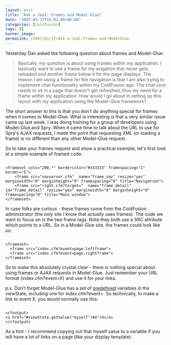 ```yaml
---
layout: post
title: "Ask a Jedi: Frames and Model-Glue"
date: "2007-01-17T15:01:00+06:00"
categories: [coldfusion]
tags: []
banner_image: 
permalink: /2007/01/17/Ask-a-Jedi-Frames-and-ModelGlue
---
```


Yesterday Dan asked the following question about frames and Model-Glue:

<blockquote>
Basically, my question is about using frames within my application.  I basically want to use a frame for my avigation
that never gets reloaded and another frame below it for the page displays. The reason I am using a frame for the navigation is that I am also trying to implement chat functionality within my ColdFusion app.  The chat core needs to sit in a page that doesn't get refreshed, thus my need for a frame within my application. How would I go about in setting up this layout with my application using the Model-Glue framework?
</blockquote>
<!--more-->
The short answer to this is that you don't do anything special for frames when it comes to Model-Glue. What is interesting is that a very similar issue came up last week. I was doing training for a group of developers using Model-Glue and Spry. When it came time to talk about the URL to use for Spry's AJAX requests, I made the point that requesting XML (or loading a frame) is no different than any other Model-Glue request.

So to take your frames request and show a practical example, let's first look at a simple example of framed code:

<code>
&lt;frameset cols="200,*" bordercolor="#333333" framespacing="2" border="5"&gt;
    &lt;frame src="navserver.cfm"  name="frame_nav" resize="yes" marginwidth="0" marginheight="0" framespacing="0" title="Navigation"&gt;
    &lt;frame src="right.cfm?target="  name="frame_detail" id="frame_detail" resize="yes" marginwidth="0" marginheight="0" framespacing="0" title="Main window"&gt;
&lt;/frameset&gt;
</code>

In case folks are curious - these frames come from the ColdFusion administrator  (the only site I know that actually uses frames). The code we want to focus on is the two frame tags. Note they both use a SRC attribute which points to a URL. So in a Model-Glue site, the frames could look like so:

<code>
&lt;frameset&gt;
  &lt;frame src="index.cfm?event=page.leftframe"&gt;
  &lt;frame src="index.cfm?event=page.rightframe"&gt;
&lt;/frameset&gt;
</code>

So to make this absolutely crystal clear - there is nothing special about using frames or AJAX requests in Model-Glue. Just remember your URL format (index.cfm?event=X) and use it for your links. 

p.s. Don't forget Model-Glue has a set of <a href="http://ray.camdenfamily.com/index.cfm/2006/6/2/ModelGlue-What-is-reserved-in-the-view-state">predefined</a> variables in the viewState, including one for index.cfm?event=. So technically, to make a link to event X, you would normally use this:

<code>
&lt;cfoutput&gt;
&lt;a href="#viewState.getValue("myself")#X"&gt;X&lt;/a&gt;
&lt;/cfoutput&gt;
</code>

As a hint - I recommend copying out that myself value to a variable if you will have a lot of links on a page (like your display template).